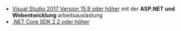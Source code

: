 * [Visual Studio 2017 Version 15.9 oder höher](https://visualstudio.microsoft.com/downloads/) mit der **ASP.NET und Webentwicklung** arbeitsauslastung
* [.NET Core SDK 2.2 oder höher](https://www.microsoft.com/net/download/all)